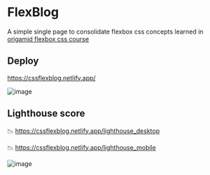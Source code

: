 # FlexBlog
A simple single page to consolidate flexbox css concepts learned in [origamid flexbox css course](https://www.origamid.com/curso/css-flexbox/)

## Deploy
https://cssflexblog.netlify.app/

![image](https://user-images.githubusercontent.com/46378210/148705230-3ff5c6fc-e808-4e30-8e44-f1ddea06b769.png)

## Lighthouse score
📉 https://cssflexblog.netlify.app/lighthouse_desktop

📉 https://cssflexblog.netlify.app/lighthouse_mobile

![image](https://user-images.githubusercontent.com/46378210/148705224-5adab663-973a-43a1-b514-3a4f0b462b14.png)
